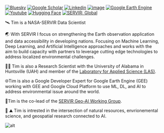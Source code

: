 <!-- ## Hi there 👋 -->

<!--
**MayerT1/MayerT1** is a ✨ _special_ ✨ repository because its `README.md` (this file) appears on your GitHub profile.

Here are some ideas to get you started:

- 🔭 I’m currently working on ...
- 🌱 I’m currently learning ...
- 👯 I’m looking to collaborate on ...
- 🤔 I’m looking for help with ...
- 💬 Ask me about ...
- 📫 How to reach me: ...
- 😄 Pronouns: ...
- ⚡ Fun fact: ...
-->

[![Bluesky](https://img.shields.io/badge/Bluesky-0285FF.svg?style=for-the-badge&logo=Bluesky&logoColor=white)](https://bsky.app/profile/tmayerscience.bsky.social)
[![Google Scholar](https://img.shields.io/badge/Google_Scholar-4285F4?style=for-the-badge&logo=google-scholar&logoColor=white)](https://scholar.google.com/citations?user=8mTbUxkAAAAJ&hl=en)
[![Linkedin](https://img.shields.io/badge/LinkedIn-0077B5?style=for-the-badge&logo=linkedin&logoColor=white)](https://www.linkedin.com/in/timmayer1/)
[![image](https://img.shields.io/badge/TensorFlow-FF6F00?style=for-the-badge&logo=tensorflow&logoColor=white)](https://sites.google.com/uah.edu/2020-tensorflow-technical-exch/home)
[![Google Earth Engine](https://img.shields.io/badge/Google%20Earth%20Engine-4285F4.svg?style=for-the-badge&logo=Google-Earth-Engine&logoColor=white)](https://earthengine.google.com/)
[![Youtube](https://img.shields.io/badge/YouTube-FF0000.svg?style=for-the-badge&logo=YouTube&logoColor=white)](https://www.youtube.com/playlist?list=PLKlxghiZuIM59XVSjuye43qcHXRZLwQNN)
[![Hugging Face](https://img.shields.io/badge/Hugging%20Face-FFD21E.svg?style=for-the-badge&logo=Hugging-Face&logoColor=black)](https://huggingface.co/TMayer77)
[![SERVIR: Global](https://img.shields.io/badge/SERVIR-Global-green)](https://servirglobal.net)



<!-- [![Conda Downloads](https://img.shields.io/conda/dn/conda-forge/servir-aces.svg)](https://anaconda.org/conda-forge/servir-aces) -->

:artificial_satellite: Tim is a NASA-SERVIR Data Scientist

:earth_asia:   With SERVIR I focus on strengthening the Earth observation application and data accessibility in developing nations. Focusing on Machine Learning, Deep Learning, and Artificial Intelligence approaches and works with the aim to build capacity with partners to leverage cutting edge technologies to address localized environmental challenges.

:scientist: Tim is also a Research Scientist with the University of Alabama in Huntsville (UAH) and member of the [Laboratory for Applied Science (LAS)](https://www.uah.edu/essc/laboratory-for-applied-science).

:globe_with_meridians:Tim is also a Google Developer Expert for Google Earth Engine (GEE) working with GEE and Google Cloud Platform to use ML, DL, and AI to address environmental issue around the world.

:brain:Tim is the co-lead of the [SERVIR Geo-AI Working Group](https://sites.google.com/uah.edu/geo-ai-working-group/home).

:evergreen_tree: :mountain: Tim is intrested in the intersection of natural resources, envrionemental science, and geospatial research connected to AI. 


![alt](https://github-readme-stats.vercel.app/api/top-langs/?username=MayerT1&theme=default&show_icons=true&hide_border=true&layout=compact)
